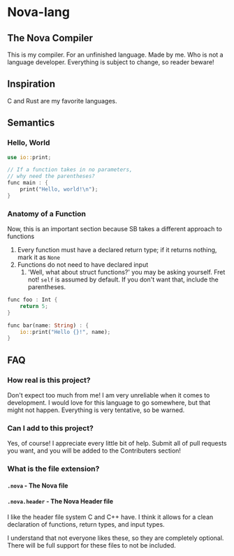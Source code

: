 # Nova-lang

## The Nova Compiler

This is my compiler.
For an unfinished language.
Made by me. Who is not a language developer.
Everything is subject to change, so reader beware!

## Inspiration

C and Rust are my favorite languages.

## Semantics

### Hello, World

```rust
use io::print;

// If a function takes in no parameters,
// why need the parentheses?
func main : {
    print("Hello, world!\n");
}
```

### Anatomy of a Function

Now, this is an important section because SB takes a different approach to functions

1. Every function must have a declared return type; if it returns nothing, mark it as `None`
2. Functions do not need to have declared input
   1. 'Well, what about struct functions?' you may be asking yourself. Fret not! `self` is assumed by default. If you don't want that, include the parentheses.

```rust
func foo : Int {
    return 5;
}

func bar(name: String) : {
    io::print("Hello {}!", name);
}
```

## FAQ

### How real is this project?

Don't expect too much from me! I am very unreliable when it comes to development. I would love for this language to go somewhere, but that might not happen. Everything is very tentative, so be warned.

### Can I add to this project?

Yes, of course! I appreciate every little bit of help. Submit all of pull requests you want, and you will be added to the Contributers section!

### What is the file extension?

#### `.nova` - The Nova file

#### `.nova.header` - The Nova Header file

I like the header file system C and C++ have. I think it allows for a clean declaration of functions, return types, and input types.

I understand that not everyone likes these, so they are completely optional. There will be full support for these files to not be included.
